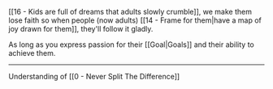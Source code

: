 [[16 - Kids are full of dreams that adults slowly crumble]], we make them lose faith so when people (now adults) [[14 - Frame for them|have a map of joy drawn for them]], they'll follow it gladly.

As long as you express passion for their [[Goal|Goals]] and their ability to achieve them.

---

Understanding of [[0 - Never Split The Difference]]